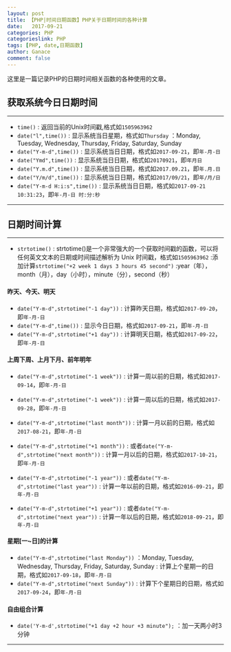 ```yaml
---
layout: post
title: 【PHP|时间日期函数】PHP关于日期时间的各种计算
date:   2017-09-21
categories: PHP
categorieslink: PHP
tags: [PHP, date,日期函数]
author: Ganace
comment: false
---
```


这里是一篇记录PHP的日期时间相关函数的各种使用的文章。


## 获取系统今日日期时间

---
- `time()`
    : 返回当前的Unix时间戳,格式如`1505963962`
- `date("l",time())`
    : 显示系统当日星期，格式如`Thursday`
    ：Monday, Tuesday, Wednesday, Thursday, Friday, Saturday, Sunday
- `date("Y-m-d",time())`
    : 显示系统当日日期，格式如`2017-09-21`，即`年-月-日`
- `date("Ymd",time())`
    : 显示系统当日日期，格式如`20170921`，即`年月日`
- `date("Y.m.d",time())`
    : 显示系统当日日期，格式如`2017.09.21`，即`年.月.日`
- `date("Y/m/d",time())`
    : 显示系统当日日期，格式如`2017/09/21`，即`年/月/日`
- `date("Y-m-d H:i:s",time())`
    : 显示系统当日日期，格式如`2017-09-21 10:31:23`，即`年-月-日 时:分:秒`
    
---


## 日期时间计算

---
- `strtotime()`
    : strtotime()是一个非常强大的一个获取时间戳的函数，可以将任何英文文本的日期或时间描述解析为 Unix 时间戳，格式如`1505963962`
    :添加计算`strtotime("+2 week 1 days 3 hours 45 second")`
    :year（年），month（月），day（小时），minute（分），second（秒）

#### 昨天、今天、明天

- `date("Y-m-d",strtotime("-1 day"))`
    : 计算昨天日期，格式如`2017-09-20`，即`年-月-日`
- `date("Y-m-d",time())`
    : 显示今日日期，格式如`2017-09-21`，即`年-月-日`
- `date("Y-m-d",strtotime("+1 day"))`
    : 计算明天日期，格式如`2017-09-22`，即`年-月-日`

#### 上周下周、上月下月、前年明年

- `date("Y-m-d",strtotime("-1 week"))`
    : 计算一周以前的日期，格式如`2017-09-14`，即`年-月-日`
- `date("Y-m-d",strtotime("-1 week"))`
    : 计算一周以后的日期，格式如`2017-09-28`，即`年-月-日`

- `date("Y-m-d",strtotime("last month"))`
    : 计算一月以前的日期，格式如`2017-08-21`，即`年-月-日`
- `date("Y-m-d",strtotime("+1 month"))`
    : 或者`date("Y-m-d",strtotime("next month"))`
    : 计算一月以后的日期，格式如`2017-10-21`，即`年-月-日`

- `date("Y-m-d",strtotime("-1 year"))`
    : 或者`date("Y-m-d",strtotime("last year"))`
    : 计算一年以前的日期，格式如`2016-09-21`，即`年-月-日`
- `date("Y-m-d",strtotime("+1 year"))`
    : 或者`date("Y-m-d",strtotime("next year"))`
    : 计算一年以后的日期，格式如`2018-09-21`，即`年-月-日`

#### 星期[一~日]的计算

- `date("Y-m-d",strtotime("last Monday"))`
    ：Monday, Tuesday, Wednesday, Thursday, Friday, Saturday, Sunday
    : 计算上个星期一的日期，格式如`2017-09-18`，即`年-月-日`
- `date("Y-m-d",strtotime("next Sunday"))`
    : 计算下个星期日的日期，格式如`2017-09-24`，即`年-月-日`

#### 自由组合计算

- `date('Y-m-d',strtotime("+1 day +2 hour +3 minute");`
    ：加一天两小时3分钟

---

